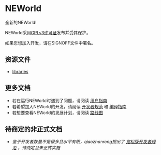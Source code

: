 # NEWorld

全新的NEWorld!  

NEWorld采用[GPLv3许可证](http://www.gnu.org/licenses/gpl.html)发布并受其保护。  

如果您想加入开发，请在SIGNOFF文件中署名。 

## 资源文件

* [libraries](http://pan.baidu.com/s/1bIXYPo)

## 更多文档

* 若在运行NEWorld时遇到了问题，请阅读 [用户指南](doc/usermanual.md)  
* 若希望加入NEWorld的开发，请阅读 [开发者规范](doc/regulations.md) 和 [编译指南](doc/installation.md)  
* 若想要查看NEWorld的发展计划，请阅读 [路线图](doc/roadmap.md)  

## 待商定的非正式文档

* *鉴于开发者数量不是很多且水平有限，qiaozhanrong提出了 [宽松版开发者规范](doc/lesser_regulations.md) ，待商定且未正式实施*  

